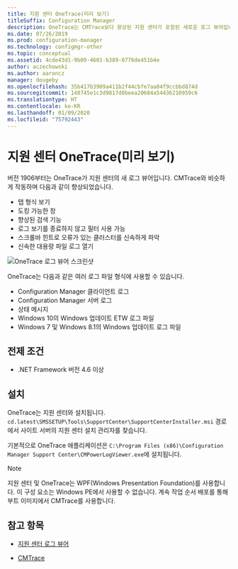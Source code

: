 ```yaml
---
title: 지원 센터 OneTrace(미리 보기)
titleSuffix: Configuration Manager
description: OneTrace는 CMTrace보다 향상된 지원 센터가 포함된 새로운 로그 뷰어입니다.
ms.date: 07/26/2019
ms.prod: configuration-manager
ms.technology: configmgr-other
ms.topic: conceptual
ms.assetid: 4cde43d1-9b09-4601-b389-0776de451b4e
author: aczechowski
ms.author: aaroncz
manager: dougeby
ms.openlocfilehash: 35b417b3909a411b2f44cbfe7aa84f9ccbbd874d
ms.sourcegitcommit: 148745e1c3d9817d8beea20684a54436210959c6
ms.translationtype: HT
ms.contentlocale: ko-KR
ms.lasthandoff: 01/09/2020
ms.locfileid: "75792443"
---
```

# <a name="support-center-onetrace-preview"></a>지원 센터 OneTrace(미리 보기)

<!--3555962-->

버전 1906부터는 OneTrace가 지원 센터의 새 로그 뷰어입니다. CMTrace와 비슷하게 작동하며 다음과 같이 향상되었습니다.

- 탭 형식 보기
- 도킹 가능한 창
- 향상된 검색 기능
- 로그 보기를 종료하지 않고 필터 사용 가능
- 스크롤바 힌트로 오류가 있는 클러스터를 신속하게 파악
- 신속한 대용량 파일 로그 열기

![OneTrace 로그 뷰어 스크린샷](media/3555962-onetrace.png)

OneTrace는 다음과 같은 여러 로그 파일 형식에 사용할 수 있습니다.

- Configuration Manager 클라이언트 로그
- Configuration Manager 서버 로그
- 상태 메시지
- Windows 10의 Windows 업데이트 ETW 로그 파일
- Windows 7 및 Windows 8.1의 Windows 업데이트 로그 파일

## <a name="prerequisites"></a>전제 조건

- .NET Framework 버전 4.6 이상

## <a name="install"></a>설치

OneTrace는 지원 센터와 설치됩니다. `cd.latest\SMSSETUP\Tools\SupportCenter\SupportCenterInstaller.msi` 경로에서 사이트 서버의 지원 센터 설치 관리자를 찾습니다.

기본적으로 OneTrace 애플리케이션은 `C:\Program Files (x86)\Configuration Manager Support Center\CMPowerLogViewer.exe`에 설치됩니다.

> [!Note]  
> 지원 센터 및 OneTrace는 WPF(Windows Presentation Foundation)를 사용합니다. 이 구성 요소는 Windows PE에서 사용할 수 없습니다. 계속 작업 순서 배포를 통해 부트 이미지에서 CMTrace를 사용합니다.  

## <a name="see-also"></a>참고 항목

- [지원 센터 로그 뷰어](/sccm/core/support/support-center-ui-reference#bkmk_log-viewer)

- [CMTrace](/sccm/core/support/cmtrace)
